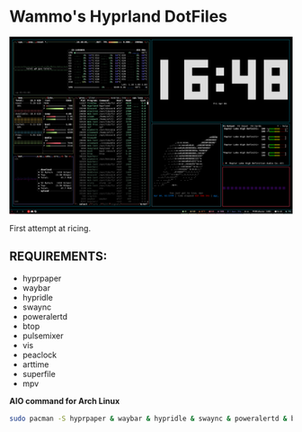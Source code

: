 # Wammo's Hyprland DotFiles

![](ScreenShot.png)

First attempt at ricing.

## REQUIREMENTS:

+ hyprpaper
+ waybar
+ hypridle
+ swaync
+ poweralertd
+ btop
+ pulsemixer
+ vis
+ peaclock
+ arttime
+ superfile
+ mpv

**AIO command for Arch Linux**

```bash
sudo pacman -S hyprpaper & waybar & hypridle & swaync & poweralertd & btop & pulsemixer & vis & peaclock & arttime & superfile & mpv
```
